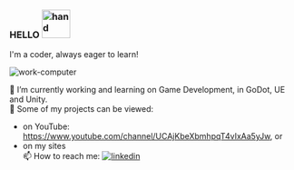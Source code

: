 ### HELLO <img src="https://github.com/ius-oss/ius-oss/assets/53310387/3156cec6-7baa-4206-a664-0c2346efe7d7" alt="hand" width="50" height="auto">


I'm a coder, always eager to learn!

<!--
**ius-oss/ius-oss** is a ✨ _special_ ✨ repository because its `README.md` (this file) appears on your GitHub profile.

Here are some ideas to get you started:

- 
- I’m currently learning ...
- 👯 I’m looking to collaborate on ...
- 🤔 I’m looking for help with ...
- 💬 Ask me about ...
- 📫 How to reach me: ...
- 😄 Pronouns: ...

- ⚡ Fun fact: ...
-->

![work-computer](https://github.com/ius-oss/ius-oss/assets/53310387/e9e302b4-fb62-46df-a35e-a5169a05adef)

🔭 I’m currently working and learning on Game Development, in GoDot, UE and Unity. <br>
🌱 Some of my projects can be viewed: <br>
- on YouTube: https://www.youtube.com/channel/UCAjKbeXbmhpqT4vIxAa5yJw, or <br>
- on my sites <br>
📫 How to reach me: <a href="https://www.linkedin.com/in/justcris/"></svg>![linkedin](https://github.com/ius-oss/ius-oss/assets/53310387/cd340f0d-7004-437a-9056-d49fb135ce14) </a><br>

